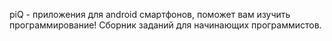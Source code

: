 piQ - приложения для android смартфонов, поможет вам изучить программирование!
Сборник заданий для начинающих программистов.
